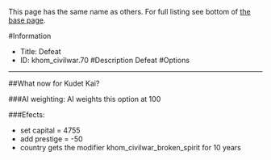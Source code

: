 This page has the same name as others. For full listing see bottom of [the base page](defeat2.md).

#Information
 - Title: Defeat
 - ID: khom_civilwar.70
#Description
Defeat
#Options

___
##What now for Kudet Kai?

###AI weighting:
AI weights this option at 100


###Efects:<ul><li>set capital = 4755</li><li>add prestige = -50</li><li>country gets the modifier khom_civilwar_broken_spirit for 10 years</li></ul>
